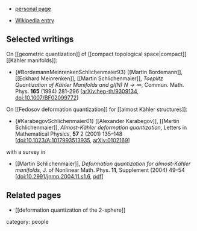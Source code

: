 

* [personal page](https://math.uni.lu/schlichenmaier/)

* [Wikipedia entry](https://wikipedia.org/wiki/Martin_Schlichenmaier)

## Selected writings

On [[geometric quantization]] of [[compact topological space|compact]] [[Kähler manifolds]]:

* {#BordemannMeinrenkenSchlichenmaier93} [[Martin Bordemann]], [[Eckhard Meinrenken]], [[Martin Schlichenmaier]], _Toeplitz Quantization of Kähler Manifolds and $gl(N)$ $N\to\infty$_,  	Commun. Math. Phys. **165** (1994) 281-296 &lbrack;[arXiv:hep-th/9309134](http://arxiv.org/abs/hep-th/9309134), [doi:10.1007/BF02099772](https://doi.org/10.1007/BF02099772)&rbrack;

On [[Fedosov deformation quantization]] for [[almost Kähler structures]]:

* {#KarabegovSchlichenmaier01} [[Alexander Karabegov]], [[Martin Schlichenmaier]],  _Almost-Kähler deformation quantization_, Letters in Mathematical Physics, **57** 2 (2001) 135–148  &lbrack;[doi:10.1023/A:1017993513935](https://doi.org/10.1023/A:1017993513935), [arXiv:0102169](https://arxiv.org/abs/math/0102169)&rbrack;

with a survey in

* [[Martin Schlichenmaier]], _Deformation quantization for almost-Kähler manifolds_, J. of Nonlinear Math. Phys.
**11**, Supplement (2004) 49–54 &lbrack;[doi:10.2991/jnmp.2004.11.s1.6](https://doi.org/10.2991/jnmp.2004.11.s1.6), [pdf](http://www.atlantis-press.com/php/download_paper.php?id=540)&rbrack;

## Related pages

* [[deformation quantization of the 2-sphere]]


category: people